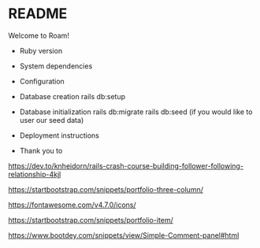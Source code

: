 # README

Welcome to Roam!

* Ruby version

* System dependencies

* Configuration

* Database creation
rails db:setup


* Database initialization
rails db:migrate
rails db:seed (if you would like to user our seed data)

* Deployment instructions

* Thank you to

https://dev.to/knheidorn/rails-crash-course-building-follower-following-relationship-4kjl

https://startbootstrap.com/snippets/portfolio-three-column/

https://fontawesome.com/v4.7.0/icons/

https://startbootstrap.com/snippets/portfolio-item/

https://www.bootdey.com/snippets/view/Simple-Comment-panel#html
